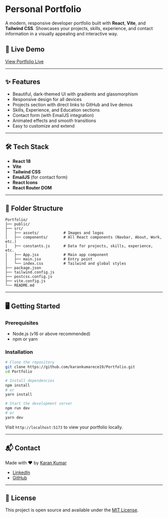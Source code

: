 # Personal Portfolio

A modern, responsive developer portfolio built with **React**, **Vite**, and **Tailwind CSS**. Showcases your projects, skills, experience, and contact information in a visually appealing and interactive way.

## 🚀 Live Demo

[View Portfolio Live](https://blog-aii.vercel.app/) <!-- Replace with your actual portfolio live link if different -->

---

## ✨ Features

- Beautiful, dark-themed UI with gradients and glassmorphism
- Responsive design for all devices
- Projects section with direct links to GitHub and live demos
- Skills, Experience, and Education sections
- Contact form (with EmailJS integration)
- Animated effects and smooth transitions
- Easy to customize and extend

---

## 🛠️ Tech Stack

- **React 18**
- **Vite**
- **Tailwind CSS**
- **EmailJS** (for contact form)
- **React Icons**
- **React Router DOM**

---

## 📁 Folder Structure

```
Portfolio/
├── public/
├── src/
│   ├── assets/           # Images and logos
│   ├── components/       # All React components (Navbar, About, Work, etc.)
│   ├── constants.js      # Data for projects, skills, experience, etc.
│   ├── App.jsx           # Main app component
│   ├── main.jsx          # Entry point
│   └── index.css         # Tailwind and global styles
├── package.json
├── tailwind.config.js
├── postcss.config.js
├── vite.config.js
└── README.md
```

---

## 🖥️ Getting Started

### Prerequisites
- Node.js (v16 or above recommended)
- npm or yarn

### Installation

```bash
# Clone the repository
git clone https://github.com/karankumarece19/Portfolio.git
cd Portfolio

# Install dependencies
npm install
# or
yarn install

# Start the development server
npm run dev
# or
yarn dev
```

Visit `http://localhost:5173` to view your portfolio locally.

---

## 📬 Contact

Made with ❤️ by [Karan Kumar](https://github.com/karankumarece19)

- [LinkedIn](https://www.linkedin.com/in/karankumarece19/)
- [GitHub](https://github.com/karankumarece19)

---

## 📄 License

This project is open source and available under the [MIT License](LICENSE).
